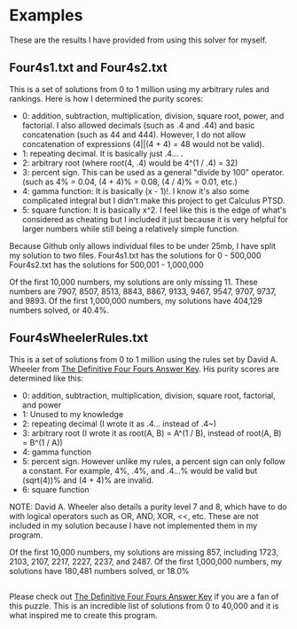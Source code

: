 # Examples
These are the results I have provided from using this solver for myself.
## Four4s1.txt and Four4s2.txt
This is a set of solutions from 0 to 1 million using my arbitrary rules and rankings. Here is how I determined the purity scores:
* 0: addition, subtraction, multiplication, division, square root, power, and factorial. I also allowed decimals (such as .4 and .44) and basic concatenation (such as 44 and 444). However, I do not allow concatenation of expressions (4||(4 + 4) = 48 would not be valid).
* 1: repeating decimal. It is basically just .4... .
* 2: arbitrary root (where root(4, .4) would be 4^(1 / .4) = 32)
* 3: percent sign. This can be used as a general "divide by 100" operator. (such as 4% = 0.04, (4 + 4)% = 0.08, (4 / 4)% = 0.01, etc.)
* 4: gamma function: It is basically (x - 1)!. I know it's also some complicated integral but I didn't make this project to get Calculus PTSD.
* 5: square function: It is basically x^2. I feel like this is the edge of what's considered as cheating but I included it just because it is very helpful for larger numbers while still being a relatively simple function.

Because Github only allows individual files to be under 25mb, I have split my solution to two files.
Four4s1.txt has the solutions for 0 - 500,000
Four4s2.txt has the solutions for 500,001 - 1,000,000

Of the first 10,000 numbers, my solutions are only missing 11. These numbers are 7907, 8507, 8513, 8843, 8867, 9133, 9467, 9547, 9707, 9737, and 9893.
Of the first 1,000,000 numbers, my solutions have 404,129 numbers solved, or 40.4%.

## Four4sWheelerRules.txt
This is a set of solutions from 0 to 1 million using the rules set by David A. Wheeler from [The Definitive Four Fours Answer Key](https://dwheeler.com/fourfours/). His purity scores are determined like this:
* 0: addition, subtraction, multiplication, division, square root, factorial, and power
* 1: Unused to my knowledge
* 2: repeating decimal (I wrote it as .4... instead of .4~)
* 3: arbitrary root (I wrote it as root(A, B) = A^(1 / B), instead of root(A, B) = B^(1 / A))
* 4: gamma function
* 5: percent sign. However unlike my rules, a percent sign can only follow a constant. For example, 4%, .4%, and .4...% would be valid but (sqrt(4))% and (4 + 4)% are invalid.
* 6: square function

NOTE: David A. Wheeler also details a purity level 7 and 8, which have to do with logical operators such as OR, AND, XOR, <<, etc. These are not included in my solution because I have not implemented them in my program.

Of the first 10,000 numbers, my solutions are missing 857, including 1723, 2103, 2107, 2217, 2227, 2237, and 2487.
Of the first 1,000,000 numbers, my solutions have 180,481 numbers solved, or 18.0%
##  
Please check out [The Definitive Four Fours Answer Key](https://dwheeler.com/fourfours/) if you are a fan of this puzzle. This is an incredible list of solutions from 0 to 40,000 and it is what inspired me to create this program.
